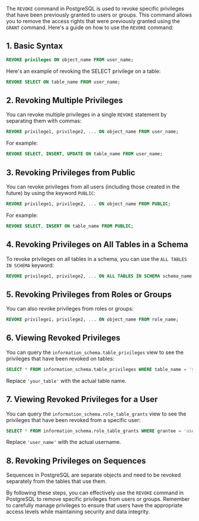 The `REVOKE` command in PostgreSQL is used to revoke specific privileges that have been previously granted to users or groups. This command allows you to remove the access rights that were previously granted using the `GRANT` command. Here's a guide on how to use the `REVOKE` command:

## 1. **Basic Syntax**

```sql
REVOKE privileges ON object_name FROM user_name;
```

Here's an example of revoking the SELECT privilege on a table:

```sql
REVOKE SELECT ON table_name FROM user_name;
```

## 2. **Revoking Multiple Privileges**

You can revoke multiple privileges in a single `REVOKE` statement by separating them with commas:

```sql
REVOKE privilege1, privilege2, ... ON object_name FROM user_name;
```

For example:

```sql
REVOKE SELECT, INSERT, UPDATE ON table_name FROM user_name;
```

## 3. **Revoking Privileges from Public**

You can revoke privileges from all users (including those created in the future) by using the keyword `PUBLIC`:

```sql
REVOKE privilege1, privilege2, ... ON object_name FROM PUBLIC;
```

For example:

```sql
REVOKE SELECT, INSERT ON table_name FROM PUBLIC;
```

## 4. **Revoking Privileges on All Tables in a Schema**

To revoke privileges on all tables in a schema, you can use the `ALL TABLES IN SCHEMA` keyword:

```sql
REVOKE privilege1, privilege2, ... ON ALL TABLES IN SCHEMA schema_name FROM user_name;
```

## 5. **Revoking Privileges from Roles or Groups**

You can also revoke privileges from roles or groups:

```sql
REVOKE privilege1, privilege2, ... ON object_name FROM role_name;
```

## 6. **Viewing Revoked Privileges**

You can query the `information_schema.table_privileges` view to see the privileges that have been revoked on tables:

```sql
SELECT * FROM information_schema.table_privileges WHERE table_name = 'your_table';
```

Replace `'your_table'` with the actual table name.

## 7. **Viewing Revoked Privileges for a User**

You can query the `information_schema.role_table_grants` view to see the privileges that have been revoked from a specific user:

```sql
SELECT * FROM information_schema.role_table_grants WHERE grantee = 'user_name';
```

Replace `'user_name'` with the actual username.

## 8. **Revoking Privileges on Sequences**

Sequences in PostgreSQL are separate objects and need to be revoked separately from the tables that use them.

By following these steps, you can effectively use the `REVOKE` command in PostgreSQL to remove specific privileges from users or groups. Remember to carefully manage privileges to ensure that users have the appropriate access levels while maintaining security and data integrity.
